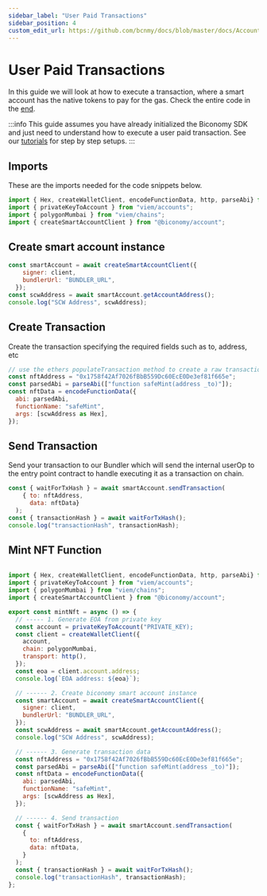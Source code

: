 ```yaml
---
sidebar_label: "User Paid Transactions"
sidebar_position: 4
custom_edit_url: https://github.com/bcnmy/docs/blob/master/docs/Account/transactions/userpaid.md
---
```


# User Paid Transactions

In this guide we will look at how to execute a transaction, where a smart account has the native tokens to pay for the gas. Check the entire code in the [end](/account/transactions/userpaid#mint-nft-function).


:::info
This guide assumes you have already initialized the Biconomy SDK and just need to understand how to execute a user paid transaction. See our [tutorials](/category/tutorials) for step by step setups.
:::

## Imports

These are the imports needed for the code snippets below.

```javascript
import { Hex, createWalletClient, encodeFunctionData, http, parseAbi} from "viem";
import { privateKeyToAccount } from "viem/accounts";
import { polygonMumbai } from "viem/chains";
import { createSmartAccountClient } from "@biconomy/account";
```

## Create smart account instance

```javascript
const smartAccount = await createSmartAccountClient({
    signer: client,
    bundlerUrl: "BUNDLER_URL",
  });
const scwAddress = await smartAccount.getAccountAddress();
console.log("SCW Address", scwAddress);
```

## Create Transaction

Create the transaction specifying the required fields such as to, address, etc

```javascript
// use the ethers populateTransaction method to create a raw transaction
const nftAddress = "0x1758f42Af7026fBbB559Dc60EcE0De3ef81f665e";
const parsedAbi = parseAbi(["function safeMint(address _to)"]);
const nftData = encodeFunctionData({
  abi: parsedAbi,
  functionName: "safeMint",
  args: [scwAddress as Hex],
});
```

## Send Transaction

Send your transaction to our Bundler which will send the internal userOp to the entry point contract to handle executing it as a transaction on chain.

```javascript
const { waitForTxHash } = await smartAccount.sendTransaction(
    { to: nftAddress,
      data: nftData}
  );
const { transactionHash } = await waitForTxHash();
console.log("transactionHash", transactionHash);
```

## Mint NFT Function

```javascript

import { Hex, createWalletClient, encodeFunctionData, http, parseAbi} from "viem";
import { privateKeyToAccount } from "viem/accounts";
import { polygonMumbai } from "viem/chains";
import { createSmartAccountClient } from "@biconomy/account";

export const mintNft = async () => {
  // ----- 1. Generate EOA from private key
  const account = privateKeyToAccount("PRIVATE_KEY);
  const client = createWalletClient({
    account,
    chain: polygonMumbai,
    transport: http(),
  });
  const eoa = client.account.address;
  console.log(`EOA address: ${eoa}`);

  // ------ 2. Create biconomy smart account instance
  const smartAccount = await createSmartAccountClient({
    signer: client,
    bundlerUrl: "BUNDLER_URL",
  });
  const scwAddress = await smartAccount.getAccountAddress();
  console.log("SCW Address", scwAddress);

  // ------ 3. Generate transaction data
  const nftAddress = "0x1758f42Af7026fBbB559Dc60EcE0De3ef81f665e";
  const parsedAbi = parseAbi(["function safeMint(address _to)"]);
  const nftData = encodeFunctionData({
    abi: parsedAbi,
    functionName: "safeMint",
    args: [scwAddress as Hex],
  });

  // ------ 4. Send transaction
  const { waitForTxHash } = await smartAccount.sendTransaction(
    {
      to: nftAddress,
      data: nftData,
    }
  );
  const { transactionHash } = await waitForTxHash();
  console.log("transactionHash", transactionHash);
};


```
